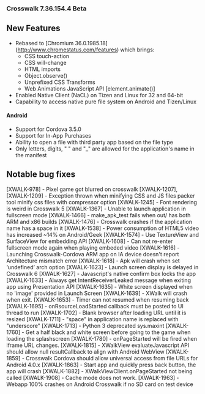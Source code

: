 ### Crosswalk 7.36.154.4 Beta

## New Features

* Rebased to [Chromium 36.0.1985.18] (http://www.chromestatus.com/features) which brings:
   * CSS touch-action
   * CSS will-change
   * HTML imports
   * Object.observe()
   * Unprefixed CSS Transforms
   * Web Animations JavaScript API [element.animate()]
* Enabled Native Client (NaCL) on Tizen and Linux for 32 and 64-bit
* Capability to access native pure file system on Android and Tizen/Linux

#### Android

* Support for Cordova 3.5.0
* Support for In-App Purchases 
* Ability to open a file with third party app based on the file type
* Only letters, digits, " " and "_" are allowed for the application's name in the manifest

## Notable bug fixes

[XWALK-978] - Pixel game got blurred on crosswalk
[XWALK-1207], [XWALK-1209] - Exception thrown when minifying CSS and JS files packer tool minify css files with compressor option
[XWALK-1245] - Font rendering is weird in Crosswalk 5
[XWALK-1367] - Unable to launch application in fullscreen mode
[XWALK-1466] - make_apk_test fails when out/ has both ARM and x86 builds
[XWALK-1476] - Crosswalk crashes if the application name has a space in it
[XWALK-1538] - Power consumption of HTML5 video has increased ~14% on Android/Geek
[XWALK-1574] - Use TextureView and SurfaceView for embedding API
[XWALK-1608] - Can not re-enter fullscreen mode again when playing embeded video
[XWALK-1616] - Launching Crosswalk-Cordova ARM app on IA device doesn't report Architecture mismatch error
[XWALK-1618] - Apk will crash when set ‘undefined’ arch option
[XWALK-1623] - Launch screen display is delayed in Crosswalk 6
[XWALK-1627] - Javascript's native confirm box locks the app
[XWALK-1633] - Always get IntentReceiverLeaked message when exiting app using Presentation API
[XWALK-1635] - White screen displayed when no 'image' provided in Launch Screen
[XWALK-1639] - XWalk will crash when exit.
[XWALK-1653] - Timer can not resumed when resuming back
[XWALK-1695] - onRsourceLoadStarted callback must be posted to UI thread to run
[XWALK-1702] - Blank browser after loading URL until it is resized
[XWALK-1711] - "space" in application name is replaced with "underscore"
[XWALK-1713] - Python 3 deprecated sys.maxint
[XWALK-1760] - Get a half black and white screen before going to the game when loading the splashscreen
[XWALK-1780] - onPageStarted will be fired when iframe URL changes.
[XWALK-1815] - XWalkView evaluateJavascript API should allow null resultCallback to align with Android WebView
[XWALK-1859] - Crosswalk Cordova should allow universal access from file URLs for Android 4.0.x
[XWALK-1863] - Start app and quickly press back button, the app will crash
[XWALK-1882] - XWalkViewClient.onPageStarted not being called
[XWALK-1908] - Cache mode does not work.
[XWALK-1963] - Webapp 100% crashes on Android Crosswalk if no SD card on test device